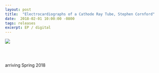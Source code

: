 ```yaml
---
layout: post
title:  "Electrocardiographs of a Cathode Ray Tube, Stephen Cornford"
date:  2018-02-01 10:00:00 -0800
tags: releases
excerpt: EP / digital
---
```



![]({{site.url}}/assets/cornford_cover.jpg)

<br/>

<br/>arriving Spring 2018

<!-- <br/>

## contents

Side A, 04:12

Side B, 04:30

<br/>

## credits

Recorded May 2016 in Soko&#x142;owsko, Poland.

Mastered by Giuseppe Ielasi.

Design by [Steven Ziadie](http://estzi.com/).

<br/>

## thanks

Thanks to Gerard Lebik & Zuzanna Fogtt. -->
